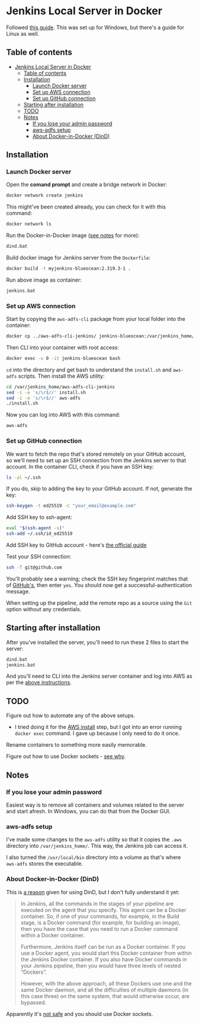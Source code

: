 # Jenkins Local Server in Docker

Followed [this guide](https://www.jenkins.io/doc/book/installing/docker/#setup-wizard). This was set up for Windows, but there's a guide for Linux as well.

## Table of contents

- [Jenkins Local Server in Docker](#jenkins-local-server-in-docker)
  - [Table of contents](#table-of-contents)
  - [Installation](#installation)
    - [Launch Docker server](#launch-docker-server)
    - [Set up AWS connection](#set-up-aws-connection)
    - [Set up GitHub connection](#set-up-github-connection)
  - [Starting after installation](#starting-after-installation)
  - [TODO](#todo)
  - [Notes](#notes)
    - [If you lose your admin password](#if-you-lose-your-admin-password)
    - [aws-adfs setup](#aws-adfs-setup)
    - [About Docker-in-Docker (DinD)](#about-docker-in-docker-dind)

## Installation

### Launch Docker server

Open the **comand prompt** and create a bridge network in Docker:

```bash
docker network create jenkins
```

This might've been created already, you can check for it with this command:

```bash
docker network ls
```

Run the Docker-in-Docker image ([see notes](#about-docker-in-docker-dind) for more):

```bash
dind.bat
```

Build docker image for Jenkins server from the `Dockerfile`:

```bash
docker build -t myjenkins-blueocean:2.319.3-1 .
```

Run above image as container:

```bash
jenkins.bat
```

### Set up AWS connection

Start by copying the `aws-adfs-cli` package from your local folder into the container:

```bash
docker cp ../aws-adfs-cli-jenkins/ jenkins-blueocean:/var/jenkins_home/
```

Then CLI into your container with root access:

```bash
docker exec -u 0 -it jenkins-blueocean bash
```

`cd` into the directory and get bash to understand the `install.sh` and `aws-adfs` scripts. Then install the AWS utility:

```bash
cd /var/jenkins_home/aws-adfs-cli-jenkins
sed -i -e 's/\r$//' install.sh
sed -i -e 's/\r$//' aws-adfs
./install.sh
```

Now you can log into AWS with this command:

```bash
aws-adfs
```

### Set up GitHub connection

We want to fetch the repo that's stored remotely on your GitHub account, so we'll need to set up an SSH connection from the Jenkins server to that account. In the container CLI, check if you have an SSH key:

```bash
ls -al ~/.ssh
```

If you do, skip to adding the key to your GitHub account. If not, generate the key:

```bash
ssh-keygen -t ed25519 -C "your_email@example.com"
```

Add SSH key to ssh-agent:

```bash
eval "$(ssh-agent -s)"
ssh-add ~/.ssh/id_ed25519
```

Add SSH key to GitHub account - here's [the official guide](https://docs.github.com/en/authentication/connecting-to-github-with-ssh/adding-a-new-ssh-key-to-your-github-account)

Test your SSH connection:

```bash
ssh -T git@github.com
```

You'll probably see a warning; check the SSH key fingerprint matches that of [GitHub's](https://docs.github.com/en/authentication/keeping-your-account-and-data-secure/githubs-ssh-key-fingerprints), then enter `yes`. You should now get a successful-authentication message.

When setting up the pipeline, add the remote repo as a source using the `Git` option without any credentials.

## Starting after installation

After you've installed the server, you'll need to run these 2 files to start the server:

```bash
dind.bat
jenkins.bat
```

And you'll need to CLI into the Jenkins server container and log into AWS as per the [above instructions](#set-up-aws-connection).

## TODO

Figure out how to automate any of the above setups.

- I tried doing it for the [AWS install](#set-up-aws-connection) step, but I got into an error running `docker exec` command. I gave up because I only need to do it once.

Rename containers to something more easily memorable.

Figure out how to use Docker sockets - [see why](#about-docker-in-docker-dind).

## Notes

### If you lose your admin password

Easiest way is to remove all containers and volumes related to the server and start afresh. In Windows, you can do that from the Docker GUI.

### aws-adfs setup

I've made some changes to the `aws-adfs` utility so that it copies the `.aws` directory into `/var/jenkins_home/`. This way, the Jenkins job can access it.

I also turned the `/usr/local/bin` directory into a volume as that's where `aws-adfs` stores the executable.

### About Docker-in-Docker (DinD)

This is [a reason](https://itnext.io/docker-in-docker-521958d34efd) given for using DinD, but I don't fully understand it yet:

> In Jenkins, all the commands in the stages of your pipeline are executed on the agent that you specify. This agent can be a Docker container. So, if one of your commands, for example, in the Build stage, is a Docker command (for example, for building an image), then you have the case that you need to run a Docker command within a Docker container.
>
> Furthermore, Jenkins itself can be run as a Docker container. If you use a Docker agent, you would start this Docker container from within the Jenkins Docker container. If you also have Docker commands in your Jenkins pipeline, then you would have three levels of nested “Dockers”.
>
> However, with the above approach, all these Dockers use one and the same Docker daemon, and all the difficulties of multiple daemons (in this case three) on the same system, that would otherwise occur, are bypassed.

Apparently it's [not safe](https://jpetazzo.github.io/2015/09/03/do-not-use-docker-in-docker-for-ci/) and you should use Docker sockets.

